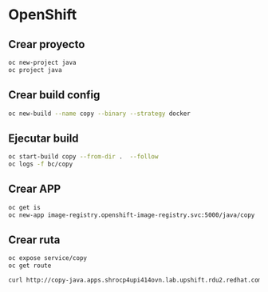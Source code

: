 # OpenShift

## Crear proyecto

~~~ bash
oc new-project java
oc project java
~~~

## Crear build config
~~~ bash
oc new-build --name copy --binary --strategy docker
~~~

## Ejecutar build
~~~ bash
oc start-build copy --from-dir .  --follow
oc logs -f bc/copy
~~~

## Crear APP

~~~ bash
oc get is
oc new-app image-registry.openshift-image-registry.svc:5000/java/copy
~~~


## Crear ruta

~~~ bash
oc expose service/copy
oc get route

curl http://copy-java.apps.shrocp4upi414ovn.lab.upshift.rdu2.redhat.com/sample/
~~~